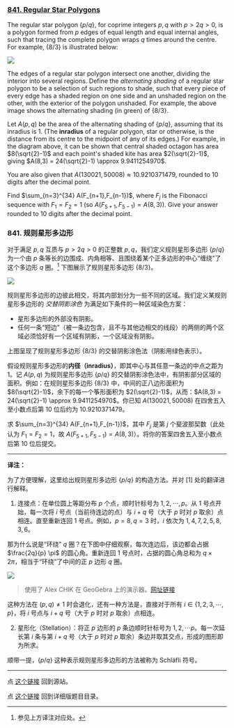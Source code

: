 ###  [841. Regular Star Polygons](https://projecteuler.net/problem=841)

The regular star polygon $\{p/q\}$, for coprime integers $p,q$ with $p \gt 2q \gt 0$, is a polygon formed from $p$ edges of equal length and equal internal angles, such that tracing the complete polygon wraps $q$ times around the centre. For example, $\{8/3\}$ is illustrated below:

![](https://pe.xiaoyaowudi.com/resources/images/0841_star_polygon_8_3.png?1680515338)

The edges of a regular star polygon intersect one another, dividing the interior into several regions. Define the *alternating shading* of a regular star polygon to be a selection of such regions to shade, such that every piece of every edge has a shaded region on one side and an unshaded region on the other, with the exterior of the polygon unshaded. For example, the above image shows the alternating shading (in green) of $\{8/3\}$.

Let $A(p, q)$ be the area of the alternating shading of $\{p/q\}$, assuming that its inradius is $1$. (The **inradius** of a regular polygon, star or otherwise, is the distance from its centre to the midpoint of any of its edges.) For example, in the diagram above, it can be shown that central shaded octagon has area $8(\sqrt{2}-1)$ and each point's shaded kite has area $2(\sqrt{2}-1)$, giving $A(8,3) = 24(\sqrt{2}-1) \approx 9.9411254970$.

You are also given that $A(130021, 50008)\approx 10.9210371479$, rounded to $10$ digits after the decimal point.

Find $\sum_{n=3}^{34} A(F_{n+1},F_{n-1})$, where $F_j$ is the Fibonacci sequence with $F_1=F_2=1$ (so $A(F_{5+1},F_{5-1}) = A(8,3)$). Give your answer rounded to $10$ digits after the decimal point.

###  841. 规则星形多边形

对于满足 $p, q$ 互质与 $p \gt 2q \gt 0$ 的正整数 $p, q$，我们定义规则星形多边形 $\{p/q\}$ 为一个由 $p$ 条等长的边围成、内角相等、且围绕着某个正多边形的中心“缠绕”了这个多边形 $q$ 圈。[^1] 下图展示了规则星形多边形 $\{8/3\}$。

![](https://pe.xiaoyaowudi.com/resources/images/0841_star_polygon_8_3.png?1680515338)

规则星形多边形的边彼此相交，将其内部划分为一些不同的区域。我们定义某规则星形多边形的 *交替阴影涂色* 为满足如下条件的一种区域染色方案：

* 星形多边形的外部没有阴影。
* 任何一条“短边”（被一条边包含，且不与其他边相交的线段）的两侧的两个区域必须恰好有一个区域有阴影，一个区域没有阴影。

上图呈现了规则星形多边形 $\{8/3\}$ 的交替阴影涂色法（阴影用绿色表示）。

假设规则星形多边形的**内径（inradius）**，即其中心与其任意一条边的中点之距为 $1$。记 $A(p, q)$ 为规则星形多边形 $\{p/q\}$ 的交替阴影涂色法中，有阴影部分区域的面积。例如：在规则星形多边形 $\{8/3\}$ 中，中间的正八边形面积为 $8(\sqrt{2}-1)$，余下的每一个筝形面积为 $2(\sqrt{2}-1)$，从而：$A(8,3) = 24(\sqrt{2}-1) \approx 9.9411254970$。你已知 $A(130021, 50008)$ 在四舍五入至小数点后第 $10$ 位后约为 $10.9210371479$。

求 $\sum_{n=3}^{34} A(F_{n+1},F_{n-1})$，其中 $F_j$ 是第 $j$ 个斐波那契数（此处认为 $F_1=F_2=1$，故 $A(F_{5+1},F_{5-1}) = A(8,3)$）。将你的答案四舍五入至小数点后第 $10$ 位后提交。

[^1]: 参见上方译注对应处。

-----------------------------------

**译注：**

为了方便理解，这里给出规则星形多边形 $\{p/q\}$ 的构造方法。并对 [1] 处的翻译进行解释。

1. 连接点：在单位圆上等距分布 $p$ 个点，顺时针标号为 $1, 2, \cdots, p$。从 $1$ 号点开始，每一次将 $i$ 号点（当前待连边的点）与 $i + q$ 号（大于 $p$ 时对 $p$ 取余）点相连。直至重新连回 $1$ 号点。例如，$p = 8, q = 3$ 时，$i$ 依次为 $1, 4, 7, 2, 5, 8, 3, 6$。

那为什么说是“环绕” $q$ 圈？在下图中仔细观察，每次连边后，该边都会占据 $\frac{2q}{p} \pi$ 的圆心角。重新连回 $1$ 号点时，占据的圆心角总和为 $q \times 2\pi$，相当于“环绕”了中间的正 $p$ 边形 $q$ 圈。

![](https://cdn.luogu.com.cn/upload/image_hosting/8ay21ush.png)
> 使用了 Alex CHIK 在 GeoGebra 上的演示器。[网址链接](https://www.geogebra.org/material/show/id/tYUSwUxw)

这种方法在 $(p, q) \neq 1$ 时会退化，还有一种方法是，直接对于所有 $i \in \{1, 2, 3, \cdots, p\}$，将 $i$ 号点与 $i + q$ 号（大于 $p$ 时对 $p$ 取余）点相连。

2. 星形化（Stellation）：将正 $p$ 边形的 $p$ 条边顺时针标号为 $1, 2, \cdots p$。每一次延长第 $i$ 条与第 $i + q$ 号（大于 $p$ 时对 $p$ 取余）条边并取其交点，形成的图形即为所求。

顺带一提，$\{p/q\}$ 这种表示规则星形多边形的方法被称为 Schläfli 符号。

---

点 [这个链接](https://fsy-juruo.github.io/pe-chinese-translation/) 回到源站。

点 [这个链接](https://fsy-juruo.github.io/pe-chinese-translation/detailed_content_archives.html) 回到详细版题目目录。